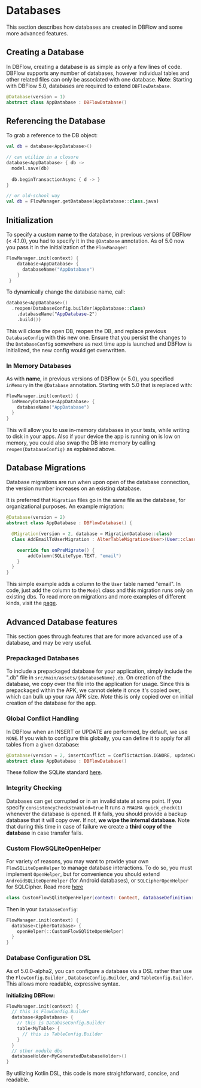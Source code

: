 # Databases

This section describes how databases are created in DBFlow and some more advanced features.

## Creating a Database

In DBFlow, creating a database is as simple as only a few lines of code. DBFlow supports any number of databases, however individual tables and other related files can only be associated with one database. **Note**: Starting with DBFlow 5.0, databases are required to extend `DBFlowDatabase`.

```kotlin
@Database(version = 1)
abstract class AppDatabase : DBFlowDatabase()
```

## Referencing the Database

To grab a reference to the DB object:

```kotlin
val db = database<AppDatabase>()

// can utilize in a closure
database<AppDatabase> { db -> 
  model.save(db)
  
  db.beginTransactionAsync { d -> }
}

// or old-school way
val db = FlowManager.getDatabase(AppDatabase::class.java)
```

## Initialization

To specify a custom **name** to the database, in previous versions of DBFlow \(&lt; 4.1.0\), you had to specify it in the `@Database` annotation. As of 5.0 now you pass it in the initialization of the `FlowManager`:

```kotlin
FlowManager.init(context) {
    database<AppDatabase> {
      databaseName("AppDatabase")
    }
 }
```

To dynamically change the database name, call:

```kotlin
database<AppDatabase>()
  .reopen(DatabaseConfig.builder(AppDatabase::class)
    .databaseName("AppDatabase-2")
    .build())
```

This will close the open DB, reopen the DB, and replace previous `DatabaseConfig` with this new one. Ensure that you persist the changes to the `DatabaseConfig` somewhere as next time app is launched and DBFlow is initialized, the new config would get overwritten.

### In Memory Databases

As with **name**, in previous versions of DBFlow \(&lt; 5.0\), you specified `inMemory` in the `@Database` annotation. Starting with 5.0 that is replaced with:

```kotlin
FlowManager.init(context) {
  inMemoryDatabase<AppDatabase> {
    databaseName("AppDatabase")
  }
}
```

This will allow you to use in-memory databases in your tests, while writing to disk in your apps. Also if your device the app is running on is low on memory, you could also swap the DB into memory by calling `reopen(DatabaseConfig)` as explained above.

## Database Migrations

Database migrations are run when upon open of the database connection, the version number increases on an existing database.

It is preferred that `Migration` files go in the same file as the database, for organizational purposes. An example migration:

```kotlin
@Database(version = 2)
abstract class AppDatabase : DBFlowDatabase() {

  @Migration(version = 2, database = MigrationDatabase::class)
  class AddEmailToUserMigration : AlterTableMigration<User>(User::class.java) {

    override fun onPreMigrate() {
        addColumn(SQLiteType.TEXT, "email")
    }
  }
}
```

This simple example adds a column to the `User` table named "email". In code, just add the column to the `Model` class and this migration runs only on existing dbs. To read more on migrations and more examples of different kinds, visit the [page](migrations.md).

## Advanced Database features

This section goes through features that are for more advanced use of a database, and may be very useful.

### Prepackaged Databases

To include a prepackaged database for your application, simply include the ".db" file in `src/main/assets/{databaseName}.db`. On creation of the database, we copy over the file into the application for usage. Since this is prepackaged within the APK, we cannot delete it once it's copied over, which can bulk up your raw APK size. _Note_ this is only copied over on initial creation of the database for the app.

### Global Conflict Handling

In DBFlow when an INSERT or UPDATE are performed, by default, we use `NONE`. If you wish to configure this globally, you can define it to apply for all tables from a given database:

```kotlin
@Database(version = 2, insertConflict = ConflictAction.IGNORE, updateConflict = ConflictAction.REPLACE)
abstract class AppDatabase : DBFlowDatabase()
```

These follow the SQLite standard [here](https://www.sqlite.org/conflict.html).

### Integrity Checking

Databases can get corrupted or in an invalid state at some point. If you specify `consistencyChecksEnabled=true` It runs a `PRAGMA quick_check(1)` whenever the database is opened. If it fails, you should provide a backup database that it will copy over. If not, **we wipe the internal database**. Note that during this time in case of failure we create a **third copy of the database** in case transfer fails.

### Custom FlowSQLiteOpenHelper

For variety of reasons, you may want to provide your own `FlowSQLiteOpenHelper` to manage database interactions. To do so, you must implement `OpenHelper`, but for convenience you should extend `AndroidSQLiteOpenHelper` \(for Android databases\), or `SQLCipherOpenHelper` for SQLCipher. Read more [here](../advanced-usage/sqlciphersupport.md)

```kotlin
class CustomFlowSQliteOpenHelper(context: Contect, databaseDefinition: DatabaseDefinition, listener: DatabaseHelperListener) : FlowSQLiteOpenHelper(context, databaseDefinition, listener)
```

Then in your `DatabaseConfig`:

```kotlin
FlowManager.init(context) {
  database<CipherDatabase> {
    openHelper(::CustomFlowSQliteOpenHelper)
  }
}
```

### Database Configuration DSL

As of 5.0.0-alpha2, you can configure a database via a DSL rather than use the `FlowConfig.Builder` , `DatabaseConfig.Builder`, and `TableConfig.Builder`. This allows more readable, expressive syntax.

**Initializing DBFlow:**

```kotlin
FlowManager.init(context) { 
  // this is FlowConfig.Builder
  database<AppDatabase> {
    // this is DatabaseConfig.Builder
    table<MyTable> {
      // this is TableConfig.Builder
    }
  }
  // other module dbs
  databaseHolder<MyGeneratedDatabaseHolder>()
}
```

By utilizing Kotlin DSL, this code is more straightforward, concise, and readable. 

